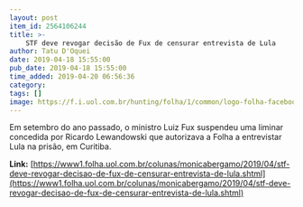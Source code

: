 ```yaml
---
layout: post
item_id: 2564106244
title: >-
    STF deve revogar decisão de Fux de censurar entrevista de Lula
author: Tatu D'Oquei
date: 2019-04-18 15:55:00
pub_date: 2019-04-18 15:55:00
time_added: 2019-04-20 06:56:36
category: 
tags: []
image: https://f.i.uol.com.br/hunting/folha/1/common/logo-folha-facebook.jpg
---
```


Em setembro do ano passado, o ministro Luiz Fux suspendeu uma liminar concedida por Ricardo Lewandowski que autorizava a Folha a entrevistar Lula na prisão, em Curitiba.

**Link:** [https://www1.folha.uol.com.br/colunas/monicabergamo/2019/04/stf-deve-revogar-decisao-de-fux-de-censurar-entrevista-de-lula.shtml](https://www1.folha.uol.com.br/colunas/monicabergamo/2019/04/stf-deve-revogar-decisao-de-fux-de-censurar-entrevista-de-lula.shtml)


